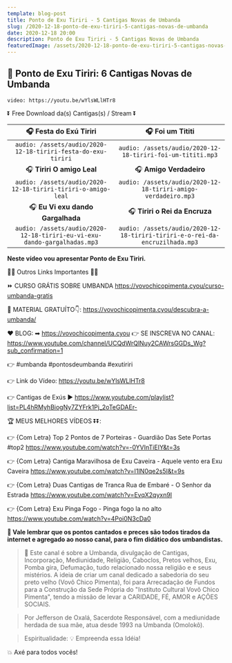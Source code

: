 ```yaml
---
template: blog-post
title: Ponto de Exu Tiriri - 5 Cantigas Novas de Umbanda
slug: /2020-12-18-ponto-de-exu-tiriri-5-cantigas-novas-de-umbanda
date: 2020-12-18 20:00
description: Ponto de Exu Tiriri - 5 Cantigas Novas de Umbanda
featuredImage: /assets/2020-12-18-ponto-de-exu-tiriri-5-cantigas-novas-de-umbanda.jpg
---
```

## **👊 Ponto de Exu Tiriri: 6 Cantigas Novas de Umbanda**

<!-- #1: Embed through web URL -->
`video: https://youtu.be/wYlsWLlHTr8`

⏬ Free Download da(s) Cantigas(s) / Stream ⏬

|🎧 __Festa do Exú Tiriri__|🎧 __Foi um Tititi__|
| :---: | :---: |
|`audio: /assets/audio/2020-12-18-tiriri-festa-do-exu-tiriri`|`audio: /assets/audio/2020-12-18-tiriri-foi-um-tititi.mp3`|
|🎧 __Tiriri O amigo Leal__|🎧 __Amigo Verdadeiro__|
|`audio: /assets/audio/2020-12-18-tiriri-tiriri-o-amigo-leal`|`audio: /assets/audio/2020-12-18-tiriri-amigo-verdadeiro.mp3`|
|🎧 __Eu Vi exu dando Gargalhada__|🎧 __Tiriri o Rei da Encruza__|
|`audio: /assets/audio/2020-12-18-tiriri-eu-vi-exu-dando-gargalhadas.mp3`|`audio: /assets/audio/2020-12-18-tiriri-tiriri-e-o-rei-da-encruzilhada.mp3`|

**Neste vídeo vou apresentar Ponto de Exu Tiriri.**

🔽🔽 Outros Links Importantes 🔽🔽

⏩ CURSO GRÁTIS SOBRE UMBANDA
https://vovochicopimenta.cyou/curso-umbanda-gratis

🎁 MATERIAL GRATUÍTO👇:
https://vovochicopimenta.cyou/descubra-a-umbanda/

❤ BLOG: ➡ https://vovochicopimenta.cyou
👉 SE INSCREVA NO CANAL: https://www.youtube.com/channel/UCQdWrQlNuy2CAWrsGGDs_Wg?sub_confirmation=1

👉 #umbanda #pontosdeumbanda #exutiriri

👉 Link do Vídeo: 
https://youtu.be/wYlsWLlHTr8

👉 Cantigas de Exús
▶ https://www.youtube.com/playlist?list=PL4hRMyhBiogNy7ZYFrk1Pj_2oTeGDAEr-

🏆 MEUS MELHORES VÍDEOS ⏬⏬:

👉 {Com Letra} Top 2 Pontos de 7 Porteiras - Guardião Das Sete Portas #top2
https://www.youtube.com/watch?v=-0YVInTiEIY&t=3s

👉 {Com Letra} Cantiga Maravilhosa de Exu Caveira - Aquele vento era Exu Caveira
https://www.youtube.com/watch?v=I1IN0qe2s5I&t=9s

👉 {Com Letra} Duas Cantigas de Tranca Rua de Embaré - O Senhor da Estrada
https://www.youtube.com/watch?v=EvqX2qyxn9I

👉 {Com Letra} Exu Pinga Fogo - Pinga fogo la no alto
https://www.youtube.com/watch?v=4Poi0N3cDa0

**🔴 Vale lembrar que os pontos cantados e preces são todos tirados da internet e agregado ao nosso canal, para o fim didático dos umbandistas.**

>🙏 Este canal é sobre a Umbanda, divulgação de Cantigas, Incorporação, Mediunidade, Religião, Caboclos, Pretos velhos, Exu, Pomba gira, Defumação, tudo relacionado nossa religião e  e seus mistérios.
A ideia de criar um canal dedicado a sabedoria do seu preto velho (Vovô Chico Pimenta), foi para Arrecadação de Fundos para a Construção da Sede Própria do "Instituto Cultural Vovô Chico Pimenta", tendo a missão de levar a CARIDADE, FÉ, AMOR e AÇÕES SOCIAIS.

>Por Jefferson de Oxalá, Sacerdote Responsável, com a mediunidade herdada de sua mãe, atua desde 1993 na Umbanda (Omolokô).

>Espiritualidade: 💡 Empreenda essa Idéia!

💥 Axé para todos vocês!

